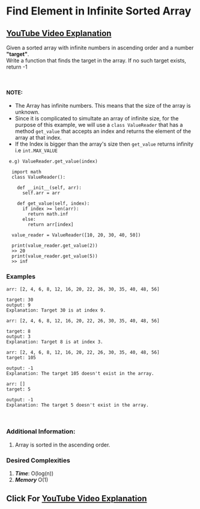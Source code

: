 # Find Element in Infinite Sorted Array

## [YouTube Video Explanation](https://youtu.be/S_QI58rQ0qE)

Given a sorted array with infinite numbers in ascending order and a number **"target"**. <Br> Write a function that finds the target in the array. If no such target exists, return -1

<Br>

#### **NOTE:**
* The Array has infinite numbers. This means that the size of the array is unknown.
* Since it is complicated to simultate an array of infinite size, for the purpose of this example, we will use a `class ValueReader` that has a method `get_value` that accepts an index and returns the element of the array at that index.
 * If the Index is bigger than the array's size then `get_value` returns infinity i.e `int.MAX_VALUE`
  ```
   e.g) ValueReader.get_value(index)
  ```
  ``` 
    import math
    class ValueReader():

      def __init__(self, arr):
        self.arr = arr
    
      def get_value(self, index):
        if index >= len(arr):
          return math.inf
        else:
          return arr[index]
    
    value_reader = ValueReader([10, 20, 30, 40, 50])

    print(value_reader.get_value(2))
    >> 20
    print(value_reader.get_value(5))
    >> inf

  ```

### Examples

```
arr: [2, 4, 6, 8, 12, 16, 20, 22, 26, 30, 35, 40, 48, 56]
 
target: 30
output: 9
Explanation: Target 30 is at index 9.

```

```
arr: [2, 4, 6, 8, 12, 16, 20, 22, 26, 30, 35, 40, 48, 56]
 
target: 8
output: 3
Explanation: Target 8 is at index 3.
```

```
arr: [2, 4, 6, 8, 12, 16, 20, 22, 26, 30, 35, 40, 48, 56]
target: 105

output: -1 
Explanation: The target 105 doesn't exist in the array.
```

```
arr: []
target: 5

output: -1 
Explanation: The target 5 doesn't exist in the array.
```
<Br>

### Additional Information:

1. Array is sorted in the ascending order.


### Desired Complexities
1) ***Time***: O(log(n))
2) ***Memory*** O(1)

## Click For [YouTube Video Explanation](https://youtu.be/S_QI58rQ0qE)

